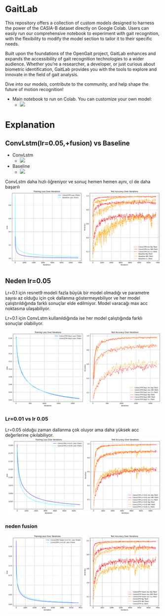 # GaitLab
This repository offers a collection of custom models designed to harness the power of the CASIA-B dataset directly on Google Colab. Users can easily run our comprehensive notebook to experiment with gait recognition, with the flexibility to modify the model section to tailor it to their specific needs.

Built upon the foundations of the OpenGait project, GaitLab enhances and expands the accessibility of gait recognition technologies to a wider audience. Whether you’re a researcher, a developer, or just curious about biometric identification, GaitLab provides you with the tools to explore and innovate in the field of gait analysis.

Dive into our models, contribute to the community, and help shape the future of motion recognition!

* Main notebook to run on Colab. You can customize your own model:
    * [![](https://colab.research.google.com/assets/colab-badge.svg)](https://colab.research.google.com/github/msdsn/GaitLab/blob/main/OpenGait_Framework.ipynb)

# Explanation
## ConvLstm(lr=0.05,+fusion) vs Baseline
* ConvLstm
    * [![](https://colab.research.google.com/assets/colab-badge.svg)](https://colab.research.google.com/github/msdsn/GaitLab/blob/main/ConvLstm_(LR%3D0_05)_Fusion.ipynb)
* Baseline
    * [![](https://colab.research.google.com/assets/colab-badge.svg)](https://colab.research.google.com/github/msdsn/GaitLab/blob/main/OpenGait_Framework.ipynb)

ConvLstm daha hızlı öğreniyor ve sonuç hemen hemen aynı, cl de daha başarılı
![ConvLSTM vs Baseline](./images/convlstmvsbaseline.png)

## Neden lr=0.05
Lr=0.1 için resnet9 modeli fazla büyük bir model olmadığı ve parametre sayısı az olduğu için çok dallanma göstermeyebiliyor ve her model çalıştırıldığında farklı sonuçlar elde edilmiyor. Model varacağı max acc noktasına ulaşabiliyor.

Lr=0.1 için ConvLstm kullanıldığında ise her model çalıştığında farklı sonuçlar olabiliyor.

![Day1 vs Day2](./images/day1vsday2.png)

### Lr=0.01 vs lr 0.05
Lr=0.05 olduğu zaman dallanma çok oluyor ama daha yüksek acc değerlerine çıkılabiliyor.
![Lr vs](./images/lr001vs005.png)

### neden fusion
![fusion](./images/fusion.png)




